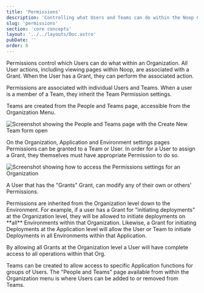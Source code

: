 ```yaml
---
title: 'Permissions'
description: 'Controlling what Users and Teams can do within the Noop Console'
slug: 'permissions'
section: 'core concepts'
layout: '../../layouts/Doc.astro'
pubDate: ''
order: 8
---
```


Permissions control which Users can do what within an Organization. All User actions, including viewing pages within Noop, are associated with a Grant. When the User has a Grant, they can perform the associated action.

Permissions are associated with individual Users and Teams. When a user is a member of a Team, they inherit the Team Permission settings.

Teams are created from the People and Teams page, accessible from the Organization Menu.

![Screenshot showing the People and Teams page with the Create New Team form open](/assets/docs/imgs/29b10fa5-7d45-4511-b107-00ddfd95b1ef.png)

On the Organization, Application and Environment settings pages Permissions can be granted to a Team or User. In order for a User to assign a Grant, they themselves must have appropriate Permission to do so.

![Screenshot showing how to access the Permissions settings for an Organization](/assets/docs/imgs/96d41c4a-c523-42d2-9358-f822512d6c1f.png)

A User that has the "Grants" Grant, can modify any of their own or others' Permissions.

Permissions are inherited from the Organization level down to the Environment. For example, if a user has a Grant for "initiating deployments" at the Organization level, they will be allowed to initiate deployments on \*\*all\*\* Environments within that Organization. Likewise, a Grant for initiating Deployments at the Application level will allow the User or Team to initiate Deployments in all Environments within that Application.

By allowing all Grants at the Organization level a User will have complete access to all operations within that Org.

Teams can be created to allow access to specific Application functions for groups of Users. The "People and Teams" page available from within the Organization menu is where Users can be added to or removed from Teams.

